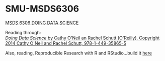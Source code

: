 # SMU-MSDS6306
<a href="https://2ds.datascience.smu.edu/course/view.php?id=79&group=189">MSDS 6306 DOING DATA SCIENCE</a>

Reading through:<br>
<a href="https://github.com/oreillymedia/doing_data_science"><i> Doing Data Science</i> by Cathy O'Neil an Rachel Schutt (O'Reilly). Copyright 2014 Cathy O'Neil and Rachel Schutt, 978-1-449-35865-5</a>

Also, reading, Reproducible Research with R and RStudio...build it <a href="https://github.com/christophergandrud/Rep-Res-Book">here</a>

